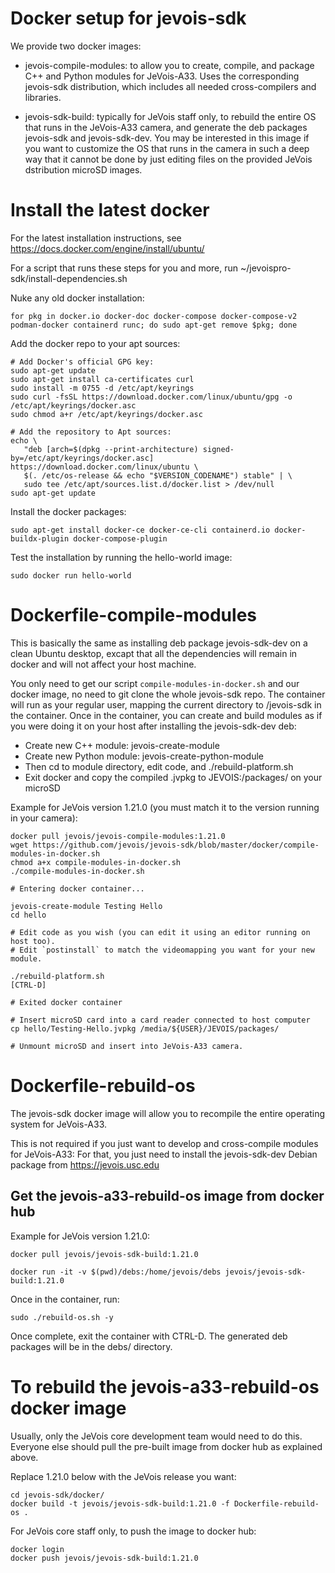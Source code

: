 Docker setup for jevois-sdk
===========================

We provide two docker images:

- jevois-compile-modules: to allow you to create, compile, and package C++ and Python modules for JeVois-A33. Uses the
  corresponding jevois-sdk distribution, which includes all needed cross-compilers and libraries.

- jevois-sdk-build: typically for JeVois staff only, to rebuild the entire OS that runs in the JeVois-A33 camera, and
  generate the deb packages jevois-sdk and jevois-sdk-dev. You may be interested in this image if you want to customize
  the OS that runs in the camera in such a deep way that it cannot be done by just editing files on the provided JeVois
  dstribution microSD images.

Install the latest docker
=========================

For the latest installation instructions, see https://docs.docker.com/engine/install/ubuntu/

For a script that runs these steps for you and more, run ~/jevoispro-sdk/install-dependencies.sh

Nuke any old docker installation:

    for pkg in docker.io docker-doc docker-compose docker-compose-v2 podman-docker containerd runc; do sudo apt-get remove $pkg; done


Add the docker repo to your apt sources:

    # Add Docker's official GPG key:
    sudo apt-get update
    sudo apt-get install ca-certificates curl
    sudo install -m 0755 -d /etc/apt/keyrings
    sudo curl -fsSL https://download.docker.com/linux/ubuntu/gpg -o /etc/apt/keyrings/docker.asc
    sudo chmod a+r /etc/apt/keyrings/docker.asc
    
    # Add the repository to Apt sources:
    echo \
       "deb [arch=$(dpkg --print-architecture) signed-by=/etc/apt/keyrings/docker.asc] https://download.docker.com/linux/ubuntu \
       $(. /etc/os-release && echo "$VERSION_CODENAME") stable" | \
       sudo tee /etc/apt/sources.list.d/docker.list > /dev/null
    sudo apt-get update

Install the docker packages:

    sudo apt-get install docker-ce docker-ce-cli containerd.io docker-buildx-plugin docker-compose-plugin

Test the installation by running the hello-world image:

    sudo docker run hello-world


Dockerfile-compile-modules
==========================

This is basically the same as installing deb package jevois-sdk-dev on a clean Ubuntu desktop, excapt that all the
dependencies will remain in docker and will not affect your host machine.

You only need to get our script `compile-modules-in-docker.sh` and our docker image, no need to git clone the whole
jevois-sdk repo. The container will run as your regular user, mapping the current directory to /jevois-sdk in the
container. Once in the container, you can create and build modules as if you were doing it on your host after installing
the jevois-sdk-dev deb:

- Create new C++ module: jevois-create-module <VendorName> <ModuleName>
- Create new Python module: jevois-create-python-module <VendorName> <ModuleName>
- Then cd to module directory, edit code, and ./rebuild-platform.sh
- Exit docker and copy the compiled .jvpkg to JEVOIS:/packages/ on your microSD

Example for JeVois version 1.21.0 (you must match it to the version running in your camera):

    docker pull jevois/jevois-compile-modules:1.21.0
    wget https://github.com/jevois/jevois-sdk/blob/master/docker/compile-modules-in-docker.sh
    chmod a+x compile-modules-in-docker.sh
    ./compile-modules-in-docker.sh
    
    # Entering docker container...
    
    jevois-create-module Testing Hello
    cd hello
    
    # Edit code as you wish (you can edit it using an editor running on host too).
    # Edit `postinstall` to match the videomapping you want for your new module.
    
    ./rebuild-platform.sh
    [CTRL-D]
    
    # Exited docker container
    
    # Insert microSD card into a card reader connected to host computer
    cp hello/Testing-Hello.jvpkg /media/${USER}/JEVOIS/packages/
    
    # Unmount microSD and insert into JeVois-A33 camera.

Dockerfile-rebuild-os
=====================

The jevois-sdk docker image will allow you to recompile the entire operating system for JeVois-A33.

This is not required if you just want to develop and cross-compile modules for JeVois-A33: For that, you just need to
install the jevois-sdk-dev Debian package from https://jevois.usc.edu

Get the jevois-a33-rebuild-os image from docker hub
---------------------------------------------------

Example for JeVois version 1.21.0:

    docker pull jevois/jevois-sdk-build:1.21.0
    
    docker run -it -v $(pwd)/debs:/home/jevois/debs jevois/jevois-sdk-build:1.21.0

Once in the container, run:

    sudo ./rebuild-os.sh -y
    
Once complete, exit the container with CTRL-D. The generated deb packages will be in the debs/ directory.

To rebuild the jevois-a33-rebuild-os docker image
=================================================

Usually, only the JeVois core development team would need to do this. Everyone else should pull the pre-built image from
docker hub as explained above.

Replace 1.21.0 below with the JeVois release you want:

    cd jevois-sdk/docker/
    docker build -t jevois/jevois-sdk-build:1.21.0 -f Dockerfile-rebuild-os .

For JeVois core staff only, to push the image to docker hub:

    docker login
    docker push jevois/jevois-sdk-build:1.21.0
    